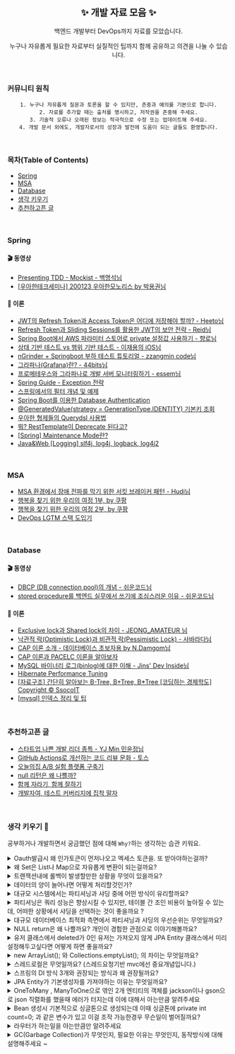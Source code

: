 <h2 align="center">✨ 개발 자료 모음 ✨</h2>  
<p align="center"> 백엔드 개발부터 DevOps까지 자료를 모았습니다.</p>
<p align="center"> 누구나 자유롭게 필요한 자료부터 실질적인 팁까지 함께 공유하고 의견을 나눌 수 있습니다. </p>
<br>

### 커뮤니티 원칙 
<div style="text-align:center">
  
    1. 누구나 자유롭게 질문과 토론을 할 수 있지만, 존중과 예의를 기본으로 합니다.
    2. 자료를 추가할 때는 출처를 명시하고, 저작권을 존중해 주세요.
    3. 기술적 오류나 오래된 정보는 적극적으로 수정 또는 업데이트해 주세요.
    4. 개발 문서 외에도, 개발자로서의 성장과 발전에 도움이 되는 글들도 환영합니다.

</div>
<br>  

### 목차(Table of Contents)  

- [Spring](#spring)
- [MSA](#msa)
- [Database](#database)
- [생각 키우기](#생각-키우기-)
- [추천하고픈 글](#추천하고픈-글)

<br>   

### Spring
#### 🎬 동영상  
* [Presenting TDD - Mockist - 백명석님](https://www.youtube.com/watch?v=ly-TmUuIXyw)
* [[우아한테크세미나] 200123 우아한모노리스 by 박용권님](https://www.youtube.com/watch?v=SrQeIz3gXZg)

#### 📖 이론
* [JWT의 Refresh Token과 Access Token은 어디에 저장해야 할까? - Heeto님](https://blogeon.tistory.com/m/entry/JWT%EC%9D%98-Refresh-Token%EA%B3%BC-Access-Token%EC%9D%80-%EC%96%B4%EB%94%94%EC%97%90-%EC%A0%80%EC%9E%A5%ED%95%B4%EC%95%BC-%ED%95%A0%EA%B9%8C)
* [Refresh Token과 Sliding Sessions를 활용한 JWT의 보안 전략 - Reid님](https://blog.ull.im/engineering/2019/02/07/jwt-strategy.html)
* [Spring Boot에서 AWS 파라미터 스토어로 private 설정값 사용하기 - 향로님](https://jojoldu.tistory.com/509)
* [상태 기반 테스트 vs 행위 기반 테스트 - 이재용의 iOS님](https://www.wodyd.com/unit-testing-behavior-vs-state/)
* [nGrinder + Springboot 부하 테스트 튜토리얼 - zzangmin code님](https://leezzangmin.tistory.com/42)
* [그라파나(Grafana)란? - 44bits님](https://www.44bits.io/ko/keyword/grafana)
* [프로메테우스와 그라파나로 개발 서버 모니터링하기 - essem님](https://essem-dev.medium.com/%ED%94%84%EB%A1%9C%EB%A9%94%ED%85%8C%EC%9A%B0%EC%8A%A4%EC%99%80-%EA%B7%B8%EB%9D%BC%ED%8C%8C%EB%82%98%EB%A1%9C-%EA%B0%9C%EB%B0%9C-%EC%84%9C%EB%B2%84-%EB%AA%A8%EB%8B%88%ED%84%B0%EB%A7%81%ED%95%98%EA%B8%B0-8942aea724b3)
* [Spring Guide - Exception 전략](https://cheese10yun.github.io/spring-guide-exception/)
* [스프링에서의 필터 개념 및 예제](https://gardeny.tistory.com/m/35)
* [Spring Boot를 이용한 Database Authentication](https://velog.io/@code12/Spring-Security-Spring-Boot%EB%A5%BC-%EC%9D%B4%EC%9A%A9%ED%95%9C-Database-Authentication)
* [@GeneratedValue(strategy = GenerationType.IDENTITY) 기본키 조회](https://openobjectnet.github.io/jpa/jpa-generationtype/)
* [우아한 형제들의 Querydsl 사용법](https://velog.io/@youngerjesus/%EC%9A%B0%EC%95%84%ED%95%9C-%ED%98%95%EC%A0%9C%EB%93%A4%EC%9D%98-Querydsl-%ED%99%9C%EC%9A%A9%EB%B2%95)
* [뭐? RestTemplate이 Deprecate 된다고?](https://velog.io/@doxxx93/is-resttemplate-deprecated)
* [[Spring] Maintenance Mode란?](https://effortguy.tistory.com/214)
* [Java&Web [Logging] slf4j, log4j, logback, log4j2](https://minkwon4.tistory.com/161)

<br>   

### MSA  
* [MSA 환경에서 장애 전파를 막기 위한 서킷 브레이커 패턴 - Hudi님](https://hudi.blog/circuit-breaker-pattern/)
* [행복을 찾기 위한 우리의 여정 1부, by 쿠팡](https://www.theteams.kr/teams/8226/post/73234)
* [행복을 찾기 위한 우리의 여정 2부, by 쿠팡](https://www.theteams.kr/teams/8226/post/73235)
* [DevOps LGTM 스택 도입기](https://medium.com/finda-tech/lgtm-%EC%8A%A4%ED%83%9D-%EB%8F%84%EC%9E%85%EA%B8%B0-aeb1424b8299)

<br>  

### Database
#### 🎬 동영상  
* [DBCP (DB connection pool)의 개념 - 쉬운코드님 ](https://www.youtube.com/watch?v=zowzVqx3MQ4&t=877s)  
* [stored procedure를 백엔드 실무에서 쓰기에 조심스러운 이유 - 쉬운코드님](https://www.youtube.com/watch?v=SOLm-GXFzG8)

#### 📖 이론
* [Exclusive lock과 Shared lock의 차이 - JEONG_AMATEUR 님](https://jeong-pro.tistory.com/94)
* [낙관적 락(Optimistic Lock)과 비관적 락(Pessimistic Lock) - 사바라다님](https://sabarada.tistory.com/175#google_vignette)
* [CAP 이론 소개 - 데이터베이스 초보자용 by N.Damgom님](https://onduway.tistory.com/106)
* [CAP 이론과 PACELC 이론을 알아보자](http://happinessoncode.com/2017/07/29/cap-theorem-and-pacelc-theorem/)
* [MySQL 바이너리 로그(binlog)에 대한 이해 - Jins' Dev Inside님](https://jins-dev.tistory.com/entry/MySQL-%EB%B0%94%EC%9D%B4%EB%84%88%EB%A6%AC-%EB%A1%9C%EA%B7%B8binlog%EC%97%90-%EB%8C%80%ED%95%9C-%EC%9D%B4%ED%95%B4)
* [Hibernate Performance Tuning](https://kwonnam.pe.kr/wiki/java/hibernate/performance)
* [[자료구조] 간단히 알아보는 B-Tree, B+Tree, B*Tree [코딩하는 경제학도] Copyright © SsocoIT](https://ssocoit.tistory.com/217)
* [[mysql] 인덱스 정리 및 팁](https://jojoldu.tistory.com/243)

<br>  

### 추천하고픈 글    
* [스타트업 나쁜 개발 리더 종특 - YJ Min 민윤정님](https://brunch.co.kr/@yj5wqu/27)
* [GitHub Actions로 개선하는 코드 리뷰 문화 - 토스](https://toss.tech/article/25431)
* [오늘의집 A/B 실험 플랫폼 구축기](https://www.bucketplace.com/post/2021-10-29-%EC%98%A4%EB%8A%98%EC%9D%98%EC%A7%91-a-b-%EC%8B%A4%ED%97%98-%ED%94%8C%EB%9E%AB%ED%8F%BC-%EA%B5%AC%EC%B6%95%EA%B8%B0/)
* [null 리턴은 왜 나쁠까?](https://toss.tech/article/engineering-note-2)
* [함께 자라기, 함께 잘하기](https://medium.com/ssgtech/%ED%95%A8%EA%BB%98-%EC%9E%90%EB%9D%BC%EA%B8%B0-%ED%95%A8%EA%BB%98-%EC%9E%98%ED%95%98%EA%B8%B0-4137745d36b2)
* [개발자여, 테스트 커버리지에 집착 말자](https://yozm.wishket.com/magazine/detail/2471/?utm_source=stibee&utm_medium=email&utm_campaign=newsletter_yozm&utm_content=contents)

<br>

### 생각 키우기 🌱
공부하거나 개발하면서 궁금했던 점에 대해 `Why?`하는 생각하는 습관 키워요.  

<details>
<summary> Oauth발급시 왜 인가토큰이 먼저나오고 엑세스 토큰을. 또 받아야하는걸까? </summary>  
  
  ####  
  
<div style="text-align:center">
  
    여기에 답변을 추가해주세요

</div>
</details>

<details>
<summary> 왜 Set은 List나 Map으로 자유롭게 변환이 되는걸까요? </summary>
    
  ####  
  
<div style="text-align:center">
  
    여기에 답변을 추가해주세요

</div>
</details>

<details>
<summary> 트랜잭션내에 롤백이 발생할만한 상황을 무엇이 있을까요? </summary>
    
  ####  
  
<div style="text-align:center">
  
    여기에 답변을 추가해주세요

</div>
</details>  

<details>
<summary> 데이터의 양이 늘어나면 어떻게 처리할것인가? </summary>
    
  ####  
  
<div style="text-align:center">
  
    여기에 답변을 추가해주세요

</div>
</details>

<details>
<summary> 대규모 시스템에서는 파티셔닝과 샤딩 중에 어떤 방식이 유리할까요? </summary>
    
  ####  
  
<div style="text-align:center">
  
    여기에 답변을 추가해주세요

</div>
</details>

<details>
<summary> 파티셔닝은 쿼리 성능은 향상시킬 수 있지만, 테이블 간 조인 비용이 높아질 수 있는데, 어떠한 상황에서 샤딩을 선택하는 것이 좋을까요 ? </summary>
    
  ####  
  
<div style="text-align:center">
  
    여기에 답변을 추가해주세요

</div>
</details>  

<details>
<summary> 대규모 데이터베이스 최적화 측면에서 파티셔닝과 샤딩의 우선순위는 무엇일까요? </summary>
    
  ####  
  
<div style="text-align:center">
  
    여기에 답변을 추가해주세요

</div>
</details>

<details>
<summary> NULL return은 왜 나쁠까요? 개인이 경험한 관점으로 이야기해볼까요? </summary>
    
  ####  
  
<div style="text-align:center">
  
    여기에 답변을 추가해주세요

</div>
</details>

<details>
<summary> 유저 클래스에서 deleted가 0인 유저는 가져오지 않게 JPA Entity 클래스에서 미리 설정해두고싶다면 어떻게 하면 좋을까요? </summary>
    
  ####  
  
<div style="text-align:center">
  
    여기에 답변을 추가해주세요

</div>
</details>

<details>
<summary> new ArrayList(); 와 Collections.emptyList(); 의 차이는 무엇일까요? </summary>
    
  ####  
  
<div style="text-align:center">
  
    여기에 답변을 추가해주세요

</div>
</details>

<details>
<summary> 스레드로컬은 무엇일까요? (스레드요청기반 mvc에선 중요개념입니다.) </summary>
    
  ####  
  
<div style="text-align:center">
  
    여기에 답변을 추가해주세요

</div>
</details>


<details>
<summary> 스프링의 DI 방식 3개와 권장되는 방식과 왜 권장될까요? </summary>
    
  ####  
  
<div style="text-align:center">
  
    여기에 답변을 추가해주세요

</div>
</details>

<details>
<summary> JPA  Entity가 기본생성자를 가져야하는 이유는 무엇일까요? </summary>
    
  ####  
  
<div style="text-align:center">
  
    여기에 답변을 추가해주세요

</div>
</details>

<details>
<summary> OneToMany , ManyToOne으로 엮인 2개 엔티티의 객체를 jackson이나 gson으로 json 직렬화를 했을때 에러가 터지는데 이에 대해서 아는만큼 알려주세요 </summary>
    
  ####  
  
<div style="text-align:center">
  
    여기에 답변을 추가해주세요

</div>
</details>

<details>
<summary> Bean 생성시 기본적으로 싱글톤으로 생성되는데 이때 싱글톤에 private int count=0; 과 같은 변수가 있고 이걸 조작 가능한경우 무슨일이 벌어질까요? </summary>
    
  ####  
  
<div style="text-align:center">
  
    여기에 답변을 추가해주세요

</div>
</details>

<details>
<summary> 라우터가 하는일을 아는만큼만 알려주세요 </summary>
    
  ####  
  
<div style="text-align:center">
  
    여기에 답변을 추가해주세요

</div>
</details>

<details>
<summary> GC(Garbage Collection)가 무엇인지, 필요한 이유는 무엇인지, 동작방식에 대해 설명해주세요 ~ </summary>
    
  ####  
  
<div style="text-align:center">
  
    여기에 답변을 추가해주세요

</div>
</details>

